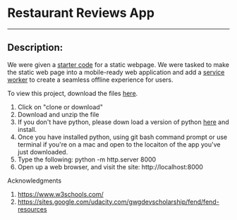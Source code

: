 # Restaurant Reviews App
---
## Description:
We were given a [starter code](https://apk29.github.io/arcadeGame/) for a static webpage. We were tasked to make the static web page into a mobile-ready web application and add a [service worker](https://developers.google.com/web/fundamentals/primers/service-workers/) to create a seamless offline experience for users. 

To view this project, download the files [here](https://github.com/apk29/restaurantReviewApp).

1. Click on "clone or download"
2. Download and unzip the file
3. If you don't have python, please down load a version of python [here](https://www.python.org/downloads/)     and install. 
4. Once you have installed python, using git bash command prompt or use terminal if you're on a mac and open to the locaiton of the app you've just downloaded. 
5. Type the following: python -m http.server 8000
6. Open up a web browser, and  visit the site: http://localhost:8000

Acknowledgments

1. https://www.w3schools.com/
2. https://sites.google.com/udacity.com/gwgdevscholarship/fend/fend-resources


